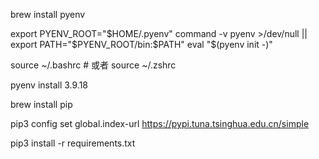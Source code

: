 brew install pyenv

export PYENV_ROOT="$HOME/.pyenv"
command -v pyenv >/dev/null || export PATH="$PYENV_ROOT/bin:$PATH"
eval "$(pyenv init -)"

source ~/.bashrc   # 或者 source ~/.zshrc

pyenv install 3.9.18


brew install pip

pip3 config set global.index-url https://pypi.tuna.tsinghua.edu.cn/simple


pip3 install -r requirements.txt

